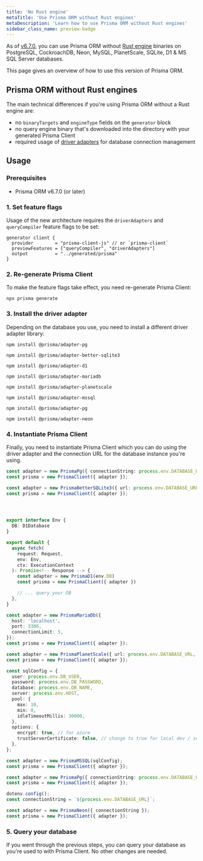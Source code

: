 ```yaml
---
title: 'No Rust engine'
metaTitle: 'Use Prisma ORM without Rust engines'
metaDescription: 'Learn how to use Prisma ORM without Rust engines'
sidebar_class_name: preview-badge
---
```


As of [v6.7.0](https://pris.ly/release/6.7.0), you can use Prisma ORM without [Rust engine](/orm/more/under-the-hood/engines) binaries on PostgreSQL, CockroachDB, Neon, MySQL, PlanetScale, SQLite, D1 & MS SQL Server databases.

This page gives an overview of how to use this version of Prisma ORM.

## Prisma ORM without Rust engines

The main technical differences if you're using Prisma ORM without a Rust engine are:

- no `binaryTargets` and `engineType` fields on the `generator` block
- no query engine binary that's downloaded into the directory with your generated Prisma Client
- required usage of [driver adapters](/orm/overview/databases/database-drivers#driver-adapters) for database connection management

## Usage

### Prerequisites

- Prisma ORM v6.7.0 (or later)

### 1. Set feature flags

Usage of the new architecture requires the `driverAdapters` and `queryCompiler` feature flags to be set:

```prisma file=schema.prisma
generator client {
  provider        = "prisma-client-js" // or `prisma-client`
  previewFeatures = ["queryCompiler", "driverAdapters"]
  output          = "../generated/prisma"
}
```

### 2. Re-generate Prisma Client

To make the feature flags take effect, you need re-generate Prisma Client:

```terminal
npx prisma generate
```

### 3. Install the driver adapter

Depending on the database you use, you need to install a different driver adapter library:

<!-- TabbedContent -->
<!-- TabItem -->

```terminal
npm install @prisma/adapter-pg
```

<!-- TabItem -->

```terminal
npm install @prisma/adapter-better-sqlite3
```

<!-- TabItem -->

```terminal
npm install @prisma/adapter-d1
```

<!-- TabItem -->

```terminal
npm install @prisma/adapter-mariadb
```

<!-- TabItem -->

```terminal
npm install @prisma/adapter-planetscale
```

<!-- TabItem -->

```terminal
npm install @prisma/adapter-mssql
```

<!-- TabItem -->

```terminal
npm install @prisma/adapter-pg
```

<!-- TabItem -->

```terminal
npm install @prisma/adapter-neon
```

### 4. Instantiate Prisma Client

Finally, you need to instantiate Prisma Client which you can do using the driver adapter and the connection URL for the database instance you're using.

<!-- TabbedContent -->
<!-- TabItem -->

```typescript
const adapter = new PrismaPg({ connectionString: process.env.DATABASE_URL });
const prisma = new PrismaClient({ adapter });
```

<!-- TabItem -->

```typescript
const adapter = new PrismaBetterSQLite3({ url: process.env.DATABASE_URL });
const prisma = new PrismaClient({ adapter });
```

<!-- TabItem -->

```typescript



export interface Env {
  DB: D1Database
}

export default {
  async fetch(
    request: Request,
    env: Env,
    ctx: ExecutionContext
  ): Promise<!-- Response --> {
    const adapter = new PrismaD1(env.DB)
    const prisma = new PrismaClient({ adapter })

    // ... query your DB
  },
}
```

<!-- TabItem -->

```typescript
const adapter = new PrismaMariaDb({
  host: 'localhost',
  port: 3306,
  connectionLimit: 5,
});
const prisma = new PrismaClient({ adapter });
```

<!-- TabItem -->

```typescript
const adapter = new PrismaPlanetScale({ url: process.env.DATABASE_URL, fetch: undiciFetch });
const prisma = new PrismaClient({ adapter });
```

<!-- TabItem -->

```typescript
const sqlConfig = {
  user: process.env.DB_USER,
  password: process.env.DB_PASSWORD,
  database: process.env.DB_NAME,
  server: process.env.HOST,
  pool: {
    max: 10,
    min: 0,
    idleTimeoutMillis: 30000,
  },
  options: {
    encrypt: true, // for azure
    trustServerCertificate: false, // change to true for local dev / self-signed certs
  },
};

const adapter = new PrismaMSSQL(sqlConfig);
const prisma = new PrismaClient({ adapter });
```

<!-- TabItem -->

```typescript
const adapter = new PrismaPg({ connectionString: process.env.DATABASE_URL });
const prisma = new PrismaClient({ adapter });
```

<!-- TabItem -->

```typescript
dotenv.config();
const connectionString = `${process.env.DATABASE_URL}`;

const adapter = new PrismaNeon({ connectionString });
const prisma = new PrismaClient({ adapter });
```

### 5. Query your database

If you went through the previous steps, you can query your database as you're used to with Prisma Client. No other changes are needed.
